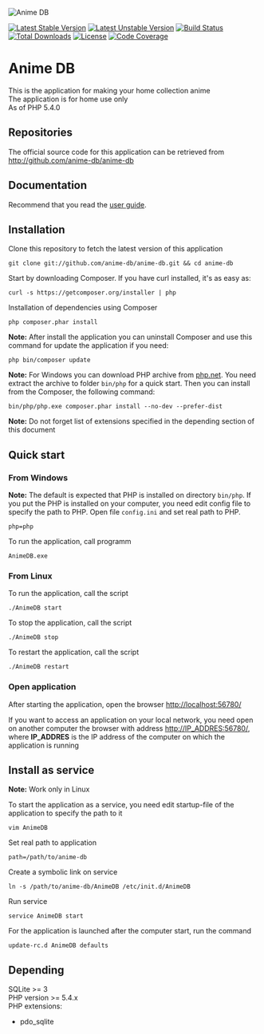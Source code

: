![Anime DB](http://anime-db.org/bundles/animedboffsite/images/logo.jpg)

[![Latest Stable Version](https://poser.pugx.org/anime-db/anime-db/v/stable.png)](https://packagist.org/packages/anime-db/anime-db)
[![Latest Unstable Version](https://poser.pugx.org/anime-db/anime-db/v/unstable.png)](https://packagist.org/packages/anime-db/anime-db)
[![Build Status](https://travis-ci.org/anime-db/anime-db.svg?branch=master)](https://travis-ci.org/anime-db/anime-db)
[![Total Downloads](https://poser.pugx.org/anime-db/anime-db/downloads.png)](https://packagist.org/packages/anime-db/anime-db)
[![License](https://poser.pugx.org/anime-db/anime-db/license.png)](https://packagist.org/packages/anime-db/anime-db)
[![Code Coverage](https://scrutinizer-ci.com/g/anime-db/anime-db/badges/coverage.png?b=master)](https://scrutinizer-ci.com/g/anime-db/anime-db/?branch=master)

# Anime DB #

This is the application for making your home collection anime<br />
The application is for home use only<br />
As of PHP 5.4.0

## Repositories ##

The official source code for this application can be retrieved from<br />
<http://github.com/anime-db/anime-db>

## Documentation ##

Recommend that you read the [user guide](http://anime-db.org/en/guide/).

## Installation ##

Clone this repository to fetch the latest version of this application

    git clone git://github.com/anime-db/anime-db.git && cd anime-db

Start by downloading Composer. If you have curl installed, it's as easy as:

    curl -s https://getcomposer.org/installer | php

Installation of dependencies using Composer

    php composer.phar install

**Note:** After install the application you can uninstall Composer and use this command for update the application if you need:

    php bin/composer update

**Note:** For Windows you can download PHP archive from [php.net](http://windows.php.net/download/). You need extract the archive to folder `bin/php` for a quick start. Then you can install from the Composer, the following command:

    bin/php/php.exe composer.phar install --no-dev --prefer-dist

**Note:** Do not forget list of extensions specified in the depending section of this document

## Quick start ##

### From Windows ###

**Note:** The default is expected that PHP is installed on directory `bin/php`.
If you put the PHP is installed on your computer, you need edit config file to specify the path to PHP.
Open file `config.ini` and set real path to PHP.

    php=php

To run the application, call programm

    AnimeDB.exe

### From Linux ###

To run the application, call the script

    ./AnimeDB start

To stop the application, call the script

    ./AnimeDB stop

To restart the application, call the script

    ./AnimeDB restart

### Open application ###

After starting the application, open the browser <http://localhost:56780/>

If you want to access an application on your local network, you need open on another computer the browser with address <http://IP_ADDRES:56780/>,
where **IP_ADDRES** is the IP address of the computer on which the application is running

## Install as service ##

**Note:** Work only in Linux

To start the application as a service, you need edit startup-file of the application to specify the path to it

    vim AnimeDB

Set real path to application

    path=/path/to/anime-db

Create a symbolic link on service

    ln -s /path/to/anime-db/AnimeDB /etc/init.d/AnimeDB

Run service

    service AnimeDB start

For the application is launched after the computer start, run the command

    update-rc.d AnimeDB defaults

## Depending ##

SQLite >= 3 <br />
PHP version >= 5.4.x<br />
PHP extensions:
* pdo_sqlite
